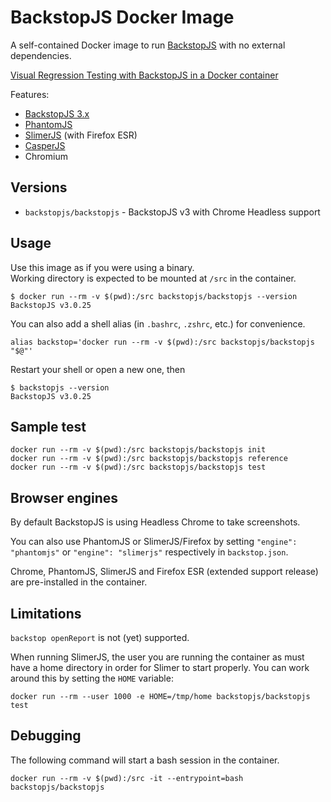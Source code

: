 # BackstopJS Docker Image

A self-contained Docker image to run [BackstopJS](https://github.com/garris/BackstopJS) with no external dependencies.

[Visual Regression Testing with BackstopJS in a Docker container](https://blog.docksal.io/visual-regression-testing-with-backstopjs-in-a-docker-container-dfd1b9ae8582)

Features:

- [BackstopJS 3.x](https://github.com/garris/BackstopJS)
- [PhantomJS](http://phantomjs.org/)
- [SlimerJS](https://slimerjs.org/) (with Firefox ESR)
- [CasperJS](http://casperjs.org/)
- Chromium


## Versions

- `backstopjs/backstopjs` - BackstopJS v3 with Chrome Headless support


## Usage

Use this image as if you were using a binary.  
Working directory is expected to be mounted at `/src` in the container.

```
$ docker run --rm -v $(pwd):/src backstopjs/backstopjs --version
BackstopJS v3.0.25
```

You can also add a shell alias (in `.bashrc`, `.zshrc`, etc.) for convenience.

```
alias backstop='docker run --rm -v $(pwd):/src backstopjs/backstopjs "$@"'
```

Restart your shell or open a new one, then

```
$ backstopjs --version
BackstopJS v3.0.25
```


## Sample test

```
docker run --rm -v $(pwd):/src backstopjs/backstopjs init
docker run --rm -v $(pwd):/src backstopjs/backstopjs reference
docker run --rm -v $(pwd):/src backstopjs/backstopjs test
```


## Browser engines

By default BackstopJS is using Headless Chrome to take screenshots.

You can also use PhantomJS or SlimerJS/Firefox by setting `"engine": "phantomjs"` or `"engine": "slimerjs"` respectively 
in `backstop.json`.

Chrome, PhantomJS, SlimerJS and Firefox ESR (extended support release) are pre-installed in the container.


## Limitations

`backstop openReport` is not (yet) supported.

When running SlimerJS, the user you are running the container as must have a home directory in order for Slimer 
to start properly. You can work around this by setting the `HOME` variable:

```
docker run --rm --user 1000 -e HOME=/tmp/home backstopjs/backstopjs test
```


## Debugging

The following command will start a bash session in the container.

```
docker run --rm -v $(pwd):/src -it --entrypoint=bash backstopjs/backstopjs
```
